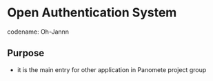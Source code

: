 # Open Authentication System

codename: Oh-Jannn

## Purpose
- it is the main entry for other application in Panomete project group
